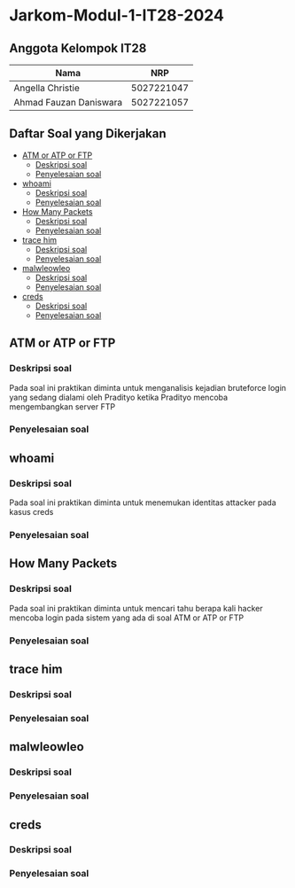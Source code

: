 # Jarkom-Modul-1-IT28-2024

## Anggota Kelompok IT28

| Nama  | NRP | 
| ----------- | ----------- |
| Angella Christie | 5027221047 | 
| Ahmad Fauzan Daniswara | 5027221057 | 

## Daftar Soal yang Dikerjakan

- [ATM or ATP or FTP](#ATM-or-ATP-or-FTP)
  - [Deskripsi soal](#Deskripsi-soal)
  - [Penyelesaian soal](#Penyelesaian-soal)
- [whoami](#whoami)
  - [Deskripsi soal](#Deskripsi-soal)
  - [Penyelesaian soal](#Penyelesaian-soal)
- [How Many Packets](#How-Many-Packets)
  - [Deskripsi soal](#Deskripsi-soal)
  - [Penyelesaian soal](#Penyelesaian-soal)
- [trace him](#trace-him)
  - [Deskripsi soal](#Deskripsi-soal)
  - [Penyelesaian soal](#Penyelesaian-soal)
- [malwleowleo](#malwleowleo)
  - [Deskripsi soal](#Deskripsi-soal)
  - [Penyelesaian soal](#Penyelesaian-soal)
- [creds](#creds)
  - [Deskripsi soal](#Deskripsi-soal)
  - [Penyelesaian soal](#Penyelesaian-soal)

## ATM or ATP or FTP 

### Deskripsi soal

Pada soal ini praktikan diminta untuk menganalisis kejadian bruteforce login yang sedang dialami oleh Pradityo ketika Pradityo mencoba mengembangkan server FTP
    
### Penyelesaian soal

## whoami

### Deskripsi soal

Pada soal ini praktikan diminta untuk menemukan identitas attacker pada kasus creds 

### Penyelesaian soal

## How Many Packets

### Deskripsi soal

Pada soal ini praktikan diminta untuk mencari tahu berapa kali hacker mencoba login pada sistem yang ada di soal ATM or ATP or FTP

### Penyelesaian soal

## trace him

### Deskripsi soal

### Penyelesaian soal

## malwleowleo

### Deskripsi soal

### Penyelesaian soal

## creds

### Deskripsi soal

### Penyelesaian soal
